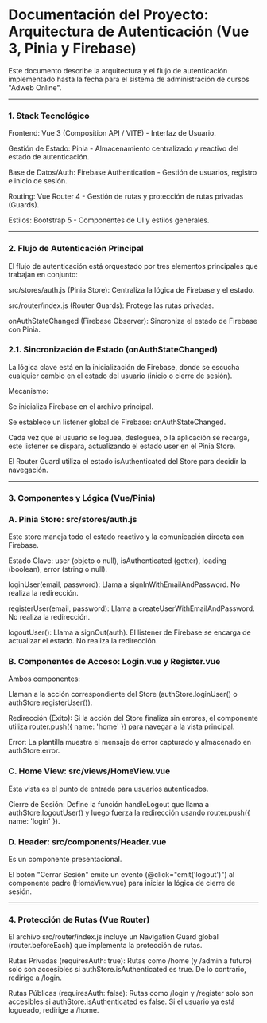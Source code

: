 # Documentación del Proyecto: Arquitectura de Autenticación (Vue 3, Pinia y Firebase)

Este documento describe la arquitectura y el flujo de autenticación implementado hasta la fecha para el sistema de administración de cursos "Adweb Online".

---

### 1. Stack Tecnológico

Frontend: Vue 3 (Composition API / VITE) - Interfaz de Usuario.

Gestión de Estado: Pinia - Almacenamiento centralizado y reactivo del estado de autenticación.

Base de Datos/Auth: Firebase Authentication - Gestión de usuarios, registro e inicio de sesión.

Routing: Vue Router 4 - Gestión de rutas y protección de rutas privadas (Guards).

Estilos: Bootstrap 5 - Componentes de UI y estilos generales.

---

### 2. Flujo de Autenticación Principal

El flujo de autenticación está orquestado por tres elementos principales que trabajan en conjunto:

src/stores/auth.js (Pinia Store): Centraliza la lógica de Firebase y el estado.

src/router/index.js (Router Guards): Protege las rutas privadas.

onAuthStateChanged (Firebase Observer): Sincroniza el estado de Firebase con Pinia.

### 2.1. Sincronización de Estado (onAuthStateChanged)

La lógica clave está en la inicialización de Firebase, donde se escucha cualquier cambio en el estado del usuario (inicio o cierre de sesión).

Mecanismo:

Se inicializa Firebase en el archivo principal.

Se establece un listener global de Firebase: onAuthStateChanged.

Cada vez que el usuario se loguea, desloguea, o la aplicación se recarga, este listener se dispara, actualizando el estado user en el Pinia Store.

El Router Guard utiliza el estado isAuthenticated del Store para decidir la navegación.

---

### 3. Componentes y Lógica (Vue/Pinia)

### A. Pinia Store: src/stores/auth.js

Este store maneja todo el estado reactivo y la comunicación directa con Firebase.

Estado Clave: user (objeto o null), isAuthenticated (getter), loading (boolean), error (string o null).

loginUser(email, password): Llama a signInWithEmailAndPassword. No realiza la redirección.

registerUser(email, password): Llama a createUserWithEmailAndPassword. No realiza la redirección.

logoutUser(): Llama a signOut(auth). El listener de Firebase se encarga de actualizar el estado. No realiza la redirección.

### B. Componentes de Acceso: Login.vue y Register.vue

Ambos componentes:

Llaman a la acción correspondiente del Store (authStore.loginUser() o authStore.registerUser()).

Redirección (Éxito): Si la acción del Store finaliza sin errores, el componente utiliza router.push({ name: 'home' }) para navegar a la vista principal.

Error: La plantilla muestra el mensaje de error capturado y almacenado en authStore.error.

### C. Home View: src/views/HomeView.vue

Esta vista es el punto de entrada para usuarios autenticados.

Cierre de Sesión: Define la función handleLogout que llama a authStore.logoutUser() y luego fuerza la redirección usando router.push({ name: 'login' }).

### D. Header: src/components/Header.vue

Es un componente presentacional.

El botón "Cerrar Sesión" emite un evento (@click="emit('logout')") al componente padre (HomeView.vue) para iniciar la lógica de cierre de sesión.

---

### 4. Protección de Rutas (Vue Router)

El archivo src/router/index.js incluye un Navigation Guard global (router.beforeEach) que implementa la protección de rutas.

Rutas Privadas (requiresAuth: true): Rutas como /home (y /admin a futuro) solo son accesibles si authStore.isAuthenticated es true. De lo contrario, redirige a /login.

Rutas Públicas (requiresAuth: false): Rutas como /login y /register solo son accesibles si authStore.isAuthenticated es false. Si el usuario ya está logueado, redirige a /home.
